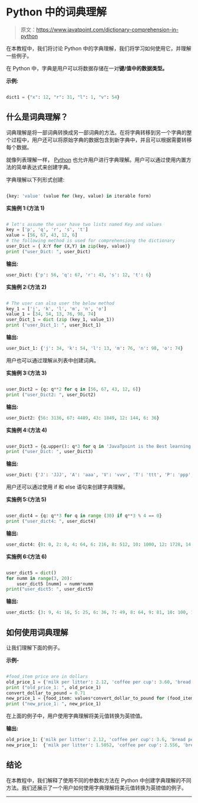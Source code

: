 # Python 中的词典理解

> 原文：<https://www.javatpoint.com/dictionary-comprehension-in-python>

在本教程中，我们将讨论 Python 中的字典理解，我们将学习如何使用它，并理解一些例子。

在 Python 中，字典是用户可以将数据存储在一对**键/值中的数据类型。**

**示例:**

```py

dict1 = {"x": 12, "r": 31, "l": 1, "v": 54}

```

## 什么是词典理解？

词典理解是将一部词典转换成另一部词典的方法。在将字典转移到另一个字典的整个过程中，用户还可以将原始字典的数据包含到新字典中，并且可以根据需要转移每个数据。

就像列表理解一样， [Python](https://www.javatpoint.com/python-tutorial) 也允许用户进行字典理解。用户可以通过使用内置方法的简单表达式来创建字典。

字典理解以下列形式创建:

```py

{key: 'value' (value for (key, value) in iterable form)

```

**实施例 1:(方法 1)**

```py

# let's assume the user have two lists named Key and values
key = ['p', 'q', 'r', 's', 't']
value = [56, 67, 43, 12, 6]  
# the following method is used for comprehensiong the dictionary
user_Dict = { X:Y for (X,Y) in zip(key, value)}   
print ("user_Dict: ", user_Dict)

```

**输出:**

```py
user_Dict: {'p': 56, 'q': 67, 'r': 43, 's': 12, 't': 6}

```

**实施例 2:(方法 2)**

```py

# The user can also user the below method
key_1 = ['j', 'k', 'l', 'm', 'n', 'o']
value_1 = [34, 54, 13, 76, 98, 74]
user_Dict_1 = dict (zip (key_1, value_1))
print ("user_Dict_1: ", user_Dict_1) 

```

**输出:**

```py
user_Dict_1: {'j': 34, 'k': 54, 'l': 13, 'm': 76, 'n': 98, 'o': 74}

```

用户也可以通过理解从列表中创建词典。

**实施例 3:(方法 3)**

```py

user_Dict2 = {q: q**2 for q in [56, 67, 43, 12, 6]}
print ("user_Dict2: ", user_Dict2)

```

**输出:**

```py
user_Dict2: {56: 3136, 67: 4489, 43: 1849, 12: 144, 6: 36}

```

**实施例 4:(方法 4)**

```py

user_Dict3 = {q.upper(): q*3 for q in 'JavaTpoint is the Best learning Website'}
print ("user_Dict: ", user_Dict3)

```

**输出:**

```py
user_Dict: {'J': 'JJJ', 'A': 'aaa', 'V': 'vvv', 'T': 'ttt', 'P': 'ppp', 'O': 'ooo', 'I': 'iii', 'N': 'nnn', ' ': '   ', 'S': 'sss', 'H': 'hhh', 'E': 'eee', 'B': 'bbb', 'L': 'lll', 'R': 'rrr', 'G': 'ggg', 'W': 'WWW'}

```

用户还可以通过使用 if 和 else 语句来创建字典理解。

**实施例 5:(方法 5)**

```py

user_dict4 = {q: q**3 for q in range (30) if q**3 % 4 == 0}
print ("user_dict4: ", user_dict4)

```

**输出:**

```py
user_dict4: {0: 0, 2: 8, 4: 64, 6: 216, 8: 512, 10: 1000, 12: 1728, 14: 2744, 16: 4096, 18: 5832, 20: 8000, 22: 10648, 24: 13824, 26: 17576, 28: 21952}

```

**实施例 6:(方法 6)**

```py

user_dict5 = dict()
for numm in range(3, 20):
    user_dict5 [numm] = numm*numm
print("user_dict5: ", user_dict5)

```

**输出:**

```py
user_dict5: {3: 9, 4: 16, 5: 25, 6: 36, 7: 49, 8: 64, 9: 81, 10: 100, 11: 121, 12: 144, 13: 169, 14: 196, 15: 225, 16: 256, 17: 289, 18: 324, 19: 361}

```

## 如何使用词典理解

让我们理解下面的例子。

**示例-**

```py

#food_item price are in dollars
old_price_1 = {'milk per litter': 2.12, 'coffee per cup': 3.60, 'bread per packet': 1.51}
print ("old_price_1: ", old_price_1)
convert_dollar_to_pound = 0.71
new_price_1 = {food_item: values*convert_dollar_to_pound for (food_item, values) in old_price_1.items()}
print ("new_price_1: ", new_price_1)

```

在上面的例子中，用户使用字典理解将美元值转换为英镑值。

**输出:**

```py
old_price_1: {'milk per litter': 2.12, 'coffee per cup': 3.6, 'bread per packet': 1.51}
new_price_1:  {'milk per litter': 1.5052, 'coffee per cup': 2.556, 'bread per packet': 1.0721}

```

## 结论

在本教程中，我们解释了使用不同的参数和方法在 Python 中创建字典理解的不同方法。我们还展示了一个用户如何使用字典理解将美元值转换为英镑值的例子。

* * *